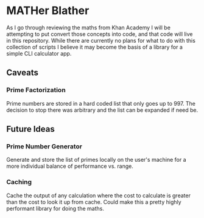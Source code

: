 # MATHer Blather

As I go through reviewing the maths from Khan Academy I will be attempting to put convert those concepts into code,
and that code will live in this repository.  While there are currently no plans for what to do with this collection
of scripts I believe it may become the basis of a library for a simple CLI calculator app.

## Caveats
### Prime Factorization

Prime numbers are stored in a hard coded list that only goes up to 997.  The decision to stop there was arbitrary
and the list can be expanded if need be.

## Future Ideas
### Prime Number Generator

Generate and store the list of primes locally on the user's machine for a more individual balance of performance
vs. range.

### Caching

Cache the output of any calculation where the cost to calculate is greater than the cost to look it up from cache.
Could make this a pretty highly performant library for doing the maths.